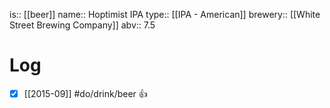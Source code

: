is:: [[beer]]
name:: Hoptimist IPA
type:: [[IPA - American]]
brewery:: [[White Street Brewing Company]]
abv:: 7.5

# Log
- [x] [[2015-09]] #do/drink/beer 👍
